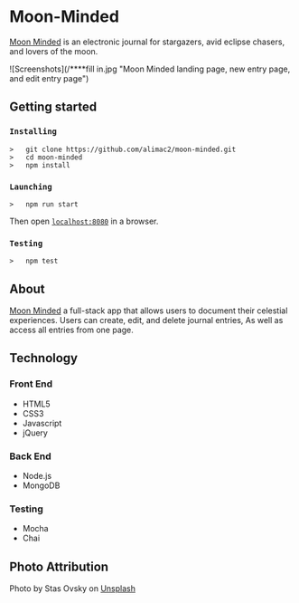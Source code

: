 # Moon-Minded
[Moon Minded] is an electronic journal for stargazers, avid eclipse chasers, 
and lovers of the moon. 


![Screenshots](/****fill in.jpg "Moon Minded landing page, new entry page, and edit entry page")


## Getting started
### `Installing`
```
>   git clone https://github.com/alimac2/moon-minded.git
>   cd moon-minded
>   npm install
```
### `Launching`
```
>   npm run start
```
Then open [`localhost:8080`](http://localhost:8080) in a browser.
### `Testing`
```
>   npm test
```

## About
[Moon Minded] a full-stack app that allows users to document their celestial experiences. Users can create, edit, and delete journal
entries, As well as access all entries from one page. 

## Technology
### Front End
* HTML5
* CSS3
* Javascript
* jQuery


### Back End
* Node.js
* MongoDB

### Testing
* Mocha
* Chai

## Photo Attribution 
Photo by Stas Ovsky on [Unsplash](https://unsplash.com/photos/cDI1iXRtUaI "Unsplash")

[Moon Minded]: <https://moon-minded.herokuapp.com/>
